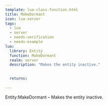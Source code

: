 ```yaml
---
template: lua-class-function.html
title: MakeDormant
icon: lua-server
tags:
  - lua
  - server
  - needs-verification
  - needs-example
lua:
  library: Entity
  function: MakeDormant
  realm: server
  description: "Makes the entity inactive."
  
  
  returns:
    
---
```


<div class="lua__search__keywords">
Entity:MakeDormant &#x2013; Makes the entity inactive.
</div>
